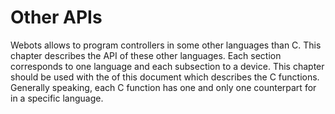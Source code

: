# Other APIs

Webots allows to program controllers in some other languages than C. This
chapter describes the API of these other languages. Each section corresponds to
one language and each subsection to a device. This chapter should be used with
the  of this document which describes the C functions. Generally speaking, each
C function has one and only one counterpart for in a specific language.

